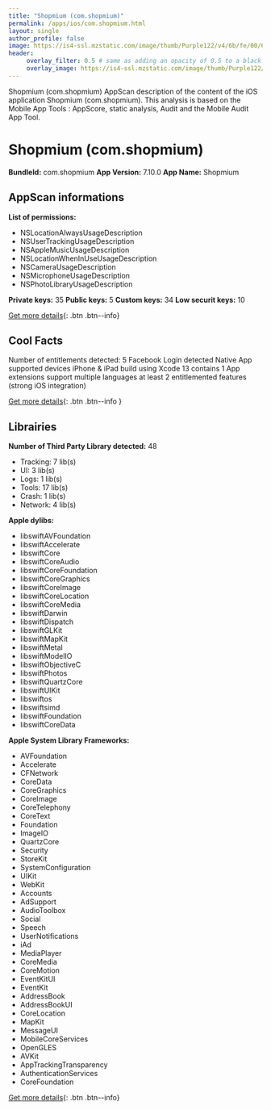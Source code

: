 ```yaml
---
title: "Shopmium (com.shopmium)"
permalink: /apps/ios/com.shopmium.html
layout: single
author_profile: false
image: https://is4-ssl.mzstatic.com/image/thumb/Purple122/v4/6b/fe/00/6bfe001e-10ed-ba5d-fe9f-af108d819926/AppIconShopmiumProd-0-0-1x_U007emarketing-0-0-0-7-0-0-sRGB-0-0-0-GLES2_U002c0-512MB-85-220-0-0.png/512x512bb.jpg
header: 
     overlay_filter: 0.5 # same as adding an opacity of 0.5 to a black background
     overlay_image: https://is4-ssl.mzstatic.com/image/thumb/Purple122/v4/6b/fe/00/6bfe001e-10ed-ba5d-fe9f-af108d819926/AppIconShopmiumProd-0-0-1x_U007emarketing-0-0-0-7-0-0-sRGB-0-0-0-GLES2_U002c0-512MB-85-220-0-0.png/512x512bb.jpg
---
```

Shopmium (com.shopmium) AppScan description of the content of the iOS application Shopmium (com.shopmium). This analysis is based on the Mobile App Tools : AppScore, static analysis, Audit and the Mobile Audit App Tool.

# Shopmium (com.shopmium)

**BundleId:** com.shopmium
**App Version:** 7.10.0
**App Name:** Shopmium


## AppScan informations 

**List of permissions:** 
- NSLocationAlwaysUsageDescription
- NSUserTrackingUsageDescription
- NSAppleMusicUsageDescription
- NSLocationWhenInUseUsageDescription
- NSCameraUsageDescription
- NSMicrophoneUsageDescription
- NSPhotoLibraryUsageDescription
  
  
**Private keys:** 35
**Public keys:** 5
**Custom keys:** 34
**Low securit keys:** 10
  
[Get more details](/pricing.html){: .btn .btn--info}

## Cool Facts

Number of entitlements detected: 5
Facebook Login detected
Native App
supported devices iPhone & iPad
build using Xcode 13
contains 1 App extensions
support multiple languages
at least 2 entitlemented features (strong iOS integration)
  
[Get more details](/pricing.html){: .btn .btn--info }

## Librairies 
**Number of Third Party Library detected:** 48
- Tracking: 7 lib(s)
- UI: 3 lib(s)
- Logs: 1 lib(s)
- Tools: 17 lib(s)
- Crash: 1 lib(s)
- Network: 4 lib(s)


**Apple dylibs:**
- libswiftAVFoundation
- libswiftAccelerate
- libswiftCore
- libswiftCoreAudio
- libswiftCoreFoundation
- libswiftCoreGraphics
- libswiftCoreImage
- libswiftCoreLocation
- libswiftCoreMedia
- libswiftDarwin
- libswiftDispatch
- libswiftGLKit
- libswiftMapKit
- libswiftMetal
- libswiftModelIO
- libswiftObjectiveC
- libswiftPhotos
- libswiftQuartzCore
- libswiftUIKit
- libswiftos
- libswiftsimd
- libswiftFoundation
- libswiftCoreData


**Apple System Library Frameworks:**
- AVFoundation
- Accelerate
- CFNetwork
- CoreData
- CoreGraphics
- CoreImage
- CoreTelephony
- CoreText
- Foundation
- ImageIO
- QuartzCore
- Security
- StoreKit
- SystemConfiguration
- UIKit
- WebKit
- Accounts
- AdSupport
- AudioToolbox
- Social
- Speech
- UserNotifications
- iAd
- MediaPlayer
- CoreMedia
- CoreMotion
- EventKitUI
- EventKit
- AddressBook
- AddressBookUI
- CoreLocation
- MapKit
- MessageUI
- MobileCoreServices
- OpenGLES
- AVKit
- AppTrackingTransparency
- AuthenticationServices
- CoreFoundation


  
[Get more details](/pricing.html){: .btn .btn--info}

